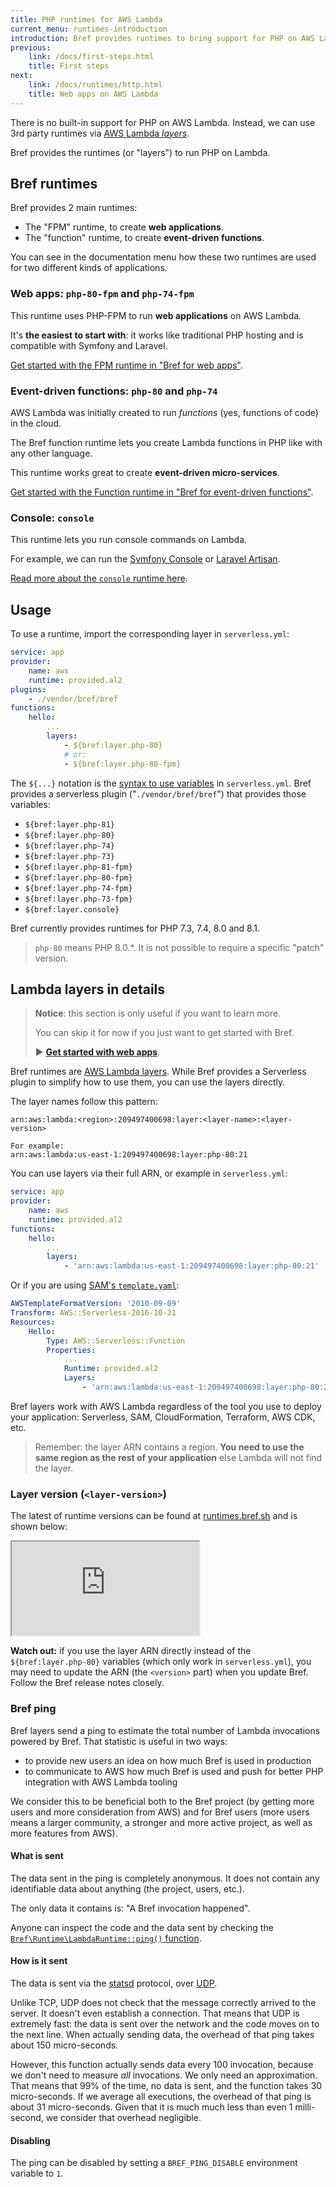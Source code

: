```yaml
---
title: PHP runtimes for AWS Lambda
current_menu: runtimes-introduction
introduction: Bref provides runtimes to bring support for PHP on AWS Lambda.
previous:
    link: /docs/first-steps.html
    title: First steps
next:
    link: /docs/runtimes/http.html
    title: Web apps on AWS Lambda
---
```


There is no built-in support for PHP on AWS Lambda. Instead, we can use 3rd party runtimes via [AWS Lambda *layers*](https://docs.aws.amazon.com/lambda/latest/dg/configuration-layers.html).

Bref provides the runtimes (or "layers") to run PHP on Lambda.

## Bref runtimes

Bref provides 2 main runtimes:

- The "FPM" runtime, to create **web applications**.
- The "function" runtime, to create **event-driven functions**.

You can see in the documentation menu how these two runtimes are used for two different kinds of applications.

### Web apps: `php-80-fpm` and `php-74-fpm`

This runtime uses PHP-FPM to run **web applications** on AWS Lambda.

It's **the easiest to start with**: it works like traditional PHP hosting and is compatible with Symfony and Laravel.

[Get started with the FPM runtime in "Bref for web apps"](/docs/runtimes/http.md).

### Event-driven functions: `php-80` and `php-74`

AWS Lambda was initially created to run _functions_ (yes, functions of code) in the cloud.

The Bref function runtime lets you create Lambda functions in PHP like with any other language.

This runtime works great to create **event-driven micro-services**.

[Get started with the Function runtime in "Bref for event-driven functions"](/docs/runtimes/function.md).

### Console: `console`

This runtime lets you run console commands on Lambda.

For example, we can run the [Symfony Console](https://symfony.com/doc/master/components/console.html) or [Laravel Artisan](https://laravel.com/docs/artisan).

[Read more about the `console` runtime here](/docs/runtimes/console.md).

## Usage

To use a runtime, import the corresponding layer in `serverless.yml`:

```yaml
service: app
provider:
    name: aws
    runtime: provided.al2
plugins:
    - ./vendor/bref/bref
functions:
    hello:
        ...
        layers:
            - ${bref:layer.php-80}
            # or:
            - ${bref:layer.php-80-fpm}
```

The `${...}` notation is the [syntax to use variables](https://serverless.com/framework/docs/providers/aws/guide/variables/) in `serverless.yml`. Bref provides a serverless plugin ("`./vendor/bref/bref`") that provides those variables:

- `${bref:layer.php-81}`
- `${bref:layer.php-80}`
- `${bref:layer.php-74}`
- `${bref:layer.php-73}`
- `${bref:layer.php-81-fpm}`
- `${bref:layer.php-80-fpm}`
- `${bref:layer.php-74-fpm}`
- `${bref:layer.php-73-fpm}`
- `${bref:layer.console}`

Bref currently provides runtimes for PHP 7.3, 7.4, 8.0 and 8.1.

> `php-80` means PHP 8.0.\*. It is not possible to require a specific "patch" version.

## Lambda layers in details

> **Notice**: this section is only useful if you want to learn more.
>
> You can skip it for now if you just want to get started with Bref.
>
> ▶ [**Get started with web apps**](/docs/runtimes/http.md).

Bref runtimes are [AWS Lambda layers](https://docs.aws.amazon.com/lambda/latest/dg/configuration-layers.html). While Bref provides a Serverless plugin to simplify how to use them, you can use the layers directly.

The layer names follow this pattern:

```
arn:aws:lambda:<region>:209497400698:layer:<layer-name>:<layer-version>

For example:
arn:aws:lambda:us-east-1:209497400698:layer:php-80:21
```

You can use layers via their full ARN, or example in `serverless.yml`:

```yaml
service: app
provider:
    name: aws
    runtime: provided.al2
functions:
    hello:
        ...
        layers:
            - 'arn:aws:lambda:us-east-1:209497400698:layer:php-80:21'
```

Or if you are using [SAM's `template.yaml`](https://aws.amazon.com/serverless/sam/):

```yaml
AWSTemplateFormatVersion: '2010-09-09'
Transform: AWS::Serverless-2016-10-31
Resources:
    Hello:
        Type: AWS::Serverless::Function
        Properties:
            ...
            Runtime: provided.al2
            Layers:
                - 'arn:aws:lambda:us-east-1:209497400698:layer:php-80:21'
```

Bref layers work with AWS Lambda regardless of the tool you use to deploy your application: Serverless, SAM, CloudFormation, Terraform, AWS CDK, etc.

> Remember: the layer ARN contains a region. **You need to use the same region as the rest of your application** else Lambda will not find the layer.

### Layer version (`<layer-version>`)

The latest of runtime versions can be found at [runtimes.bref.sh](https://runtimes.bref.sh/) and is shown below:

<iframe src="https://runtimes.bref.sh/embedded" class="w-full h-96"></iframe>

**Watch out:** if you use the layer ARN directly instead of the `${bref:layer.php-80}` variables (which only work in `serverless.yml`), you may need to update the ARN (the `<version>` part) when you update Bref. Follow the Bref release notes closely.

### Bref ping

Bref layers send a ping to estimate the total number of Lambda invocations powered by Bref. That statistic is useful in two ways:

- to provide new users an idea on how much Bref is used in production
- to communicate to AWS how much Bref is used and push for better PHP integration with AWS Lambda tooling

We consider this to be beneficial both to the Bref project (by getting more users and more consideration from AWS) and for Bref users (more users means a larger community, a stronger and more active project, as well as more features from AWS).

#### What is sent

The data sent in the ping is completely anonymous. It does not contain any identifiable data about anything (the project, users, etc.).

The only data it contains is: "A Bref invocation happened".

Anyone can inspect the code and the data sent by checking the [`Bref\Runtime\LambdaRuntime::ping()` function](https://github.com/brefphp/bref/blob/master/src/Runtime/LambdaRuntime.php#L328).

#### How is it sent

The data is sent via the [statsd](https://github.com/statsd/statsd) protocol, over [UDP](https://en.wikipedia.org/wiki/User_Datagram_Protocol).

Unlike TCP, UDP does not check that the message correctly arrived to the server.
It doesn't even establish a connection. That means that UDP is extremely fast:
the data is sent over the network and the code moves on to the next line.
When actually sending data, the overhead of that ping takes about 150 micro-seconds.

However, this function actually sends data every 100 invocation, because we don't
need to measure *all* invocations. We only need an approximation.
That means that 99% of the time, no data is sent, and the function takes 30 micro-seconds.
If we average all executions, the overhead of that ping is about 31 micro-seconds.
Given that it is much much less than even 1 milli-second, we consider that overhead negligible.

#### Disabling

The ping can be disabled by setting a `BREF_PING_DISABLE` environment variable to `1`.
